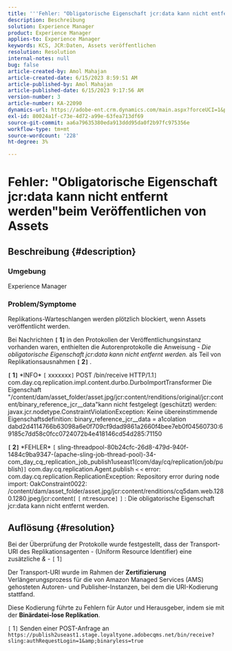 ```yaml
---
title: '''Fehler: "Obligatorische Eigenschaft jcr:data kann nicht entfernt werden"beim Veröffentlichen von Assets'
description: Beschreibung
solution: Experience Manager
product: Experience Manager
applies-to: Experience Manager
keywords: KCS, JCR:Daten, Assets veröffentlichen
resolution: Resolution
internal-notes: null
bug: false
article-created-by: Amol Mahajan
article-created-date: 6/15/2023 8:59:51 AM
article-published-by: Amol Mahajan
article-published-date: 6/15/2023 9:17:56 AM
version-number: 3
article-number: KA-22090
dynamics-url: https://adobe-ent.crm.dynamics.com/main.aspx?forceUCI=1&pagetype=entityrecord&etn=knowledgearticle&id=46c889f6-5a0b-ee11-8f6e-6045bd0065f9
exl-id: 80024a1f-c73e-4d72-a99e-63fea713df69
source-git-commit: aa6a79635380eda913ddd95da0f2b97fc975356e
workflow-type: tm+mt
source-wordcount: '228'
ht-degree: 3%

---
```


# Fehler: &quot;Obligatorische Eigenschaft jcr:data kann nicht entfernt werden&quot;beim Veröffentlichen von Assets

## Beschreibung {#description}


### <b>Umgebung</b>

Experience Manager



### <b>Problem/Symptome</b>

Replikations-Warteschlangen werden plötzlich blockiert, wenn Assets veröffentlicht werden.

Bei Nachrichten <b>`[` 1`]` </b> in den Protokollen der Veröffentlichungsinstanz vorhanden waren, enthielten die Autorenprotokolle die Anweisung - *Die obligatorische Eigenschaft jcr:data kann nicht entfernt werden.* als Teil von Replikationsausnahmen <b>`[` 2`]` </b>.


<b>`[` 1`]` </b> \*INFO\* `[` xxxxxxx`]`  POST /bin/receive HTTP/1.1`]`  com.day.cq.replication.impl.content.durbo.DurboImportTransformer Die Eigenschaft &quot;/content/dam/asset_folder/asset.jpg/jcr:content/renditions/original/jcr:content/binary_reference_jcr__data&quot;kann nicht festgelegt (geschützt) werden: javax.jcr.nodetype.ConstraintViolationException: Keine übereinstimmende Eigenschaftsdefinition: binary_reference_jcr__data = a1colation dabd2d4114766b63098a6e0f709cf9dad9861a2660f4bee7eb0f04560730:69185c7dd58c0fcc0724072b4e418146cd54d285:71150<br>

<b>`[` 2`]` </b> \*FEHLER\* `[` sling-threadpool-80b24cfc-26d8-479d-940f-1484c9ba9347-(apache-sling-job-thread-pool)-34-com_day_cq_replication_job_publish1useast1(com/day/cq/replication/job/publish)`]`  com.day.cq.replication.Agent.publish `<` `<`  error: com.day.cq.replication.ReplicationException: Repository error during node import: OakConstraint0022: /content/dam/asset_folder/asset.jpg/jcr:content/renditions/cq5dam.web.1280.1280.jpeg/jcr:content`[` `[` nt:resource`]` `]` : Die obligatorische Eigenschaft jcr:data kann nicht entfernt werden.<br>

## Auflösung {#resolution}


Bei der Überprüfung der Protokolle wurde festgestellt, dass der Transport-URI des Replikationsagenten - (Uniform Resource Identifier) eine zusätzliche *&amp;* - `[` 1`]`

Der Transport-URI wurde im Rahmen der <b>Zertifizierung</b> Verlängerungsprozess für die von Amazon Managed Services (AMS) gehosteten Autoren- und Publisher-Instanzen, bei dem die URI-Kodierung stattfand.

Diese Kodierung führte zu Fehlern für Autor und Herausgeber, indem sie mit der <b>Binärdatei-lose Replikation</b>.



`[` 1`]`  Senden einer POST-Anfrage an `https://publish2useast1.stage.loyaltyone.adobecqms.net/bin/receive?sling:authRequestLogin=1&amp;binaryless=true`

